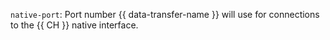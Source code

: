`native-port`: Port number {{ data-transfer-name }} will use for connections to the {{ CH }} native interface.
